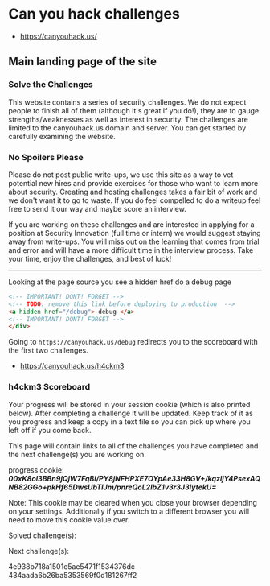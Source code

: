 # Can you hack challenges
  - https://canyouhack.us/

## Main landing page of the site

### Solve the Challenges

This website contains a series of security challenges. We do not expect people to finish all of them (although it's great if you do!), they are to gauge strengths/weaknesses as well as interest in security. The challenges are limited to the canyouhack.us domain and server. You can get started by carefully examining the website.

### No Spoilers Please

Please do not post public write-ups, we use this site as a way to vet potential new hires and provide exercises for those who want to learn more about security. Creating and hosting challenges takes a fair bit of work and we don't want it to go to waste. If you do feel compelled to do a writeup feel free to send it our way and maybe score an interview.

If you are working on these challenges and are interested in applying for a position at Security Innovation (full time or intern) we would suggest staying away from write-ups. You will miss out on the learning that comes from trial and error and will have a more difficult time in the interview process. Take your time, enjoy the challenges, and best of luck!


------------------

Looking at the page source you see a hidden href do a debug page

```html
<!-- IMPORTANT! DONT! FORGET -->
<!-- TODO: remove this link before deploying to production  -->
<a hidden href="/debug"> debug </a>
<!-- IMPORTANT! DONT! FORGET -->
</div>
```

Going to `https://canyouhack.us/debug` redirects you to the scoreboard with the first two challenges.

  - https://canyouhack.us/h4ckm3

### h4ckm3 Scoreboard

Your progress will be stored in your session cookie (which is also printed below). After completing a challenge it will be updated. Keep track of it as you progress and keep a copy in a text file so you can pick up where you left off if you come back.

This page will contain links to all of the challenges you have completed and the next challenge(s) you are working on.

progress cookie: ***00xK8ol3BBn9jQjW7FqBi/PY8jNFHPXE7OYpAe33H8GV+/kqzljY4PsexAQNB82GGo+pkHf65DwsUbTIJm/pnreQoL2IbZ1v3r3J3lytekU=***

Note: This cookie may be cleared when you close your browser depending on your settings. Additionally if you switch to a different browser you will need to move this cookie value over.

Solved challenge(s):

Next challenge(s):

4e938b718a1501e5ae5471f1534376dc
434aada6b26ba5353569f0d181267ff2
